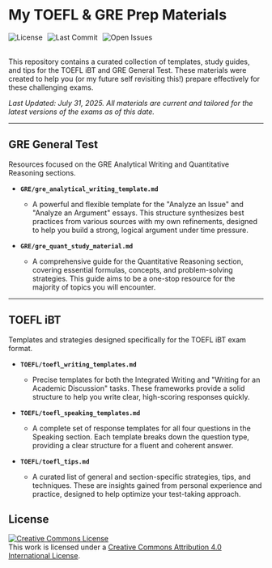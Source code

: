 # My TOEFL & GRE Prep Materials
<div style="display: flex; gap: 10px; flex-wrap: wrap;">
    <img src="https://img.shields.io/github/license/AliKHaliliT/75000-Rice-Image-Dataset-for-Object-Detection-and-Object-Segmentation" alt="License">
    <img src="https://img.shields.io/github/last-commit/AliKHaliliT/75000-Rice-Image-Dataset-for-Object-Detection-and-Object-Segmentation" alt="Last Commit">
    <img src="https://img.shields.io/github/issues/AliKHaliliT/75000-Rice-Image-Dataset-for-Object-Detection-and-Object-Segmentation" alt="Open Issues">
</div>
<br/>

This repository contains a curated collection of templates, study guides, and tips for the TOEFL iBT and GRE General Test. These materials were created to help you (or my future self revisiting this\!) prepare effectively for these challenging exams.

*Last Updated: July 31, 2025. All materials are current and tailored for the latest versions of the exams as of this date.*

-----

## GRE General Test

Resources focused on the GRE Analytical Writing and Quantitative Reasoning sections.

  * **`GRE/gre_analytical_writing_template.md`**

      * A powerful and flexible template for the "Analyze an Issue" and "Analyze an Argument" essays. This structure synthesizes best practices from various sources with my own refinements, designed to help you build a strong, logical argument under time pressure.

  * **`GRE/gre_quant_study_material.md`**

      * A comprehensive guide for the Quantitative Reasoning section, covering essential formulas, concepts, and problem-solving strategies. This guide aims to be a one-stop resource for the majority of topics you will encounter.

-----

## TOEFL iBT

Templates and strategies designed specifically for the TOEFL iBT exam format.

  * **`TOEFL/toefl_writing_templates.md`**

      * Precise templates for both the Integrated Writing and "Writing for an Academic Discussion" tasks. These frameworks provide a solid structure to help you write clear, high-scoring responses quickly.

  * **`TOEFL/toefl_speaking_templates.md`**

      * A complete set of response templates for all four questions in the Speaking section. Each template breaks down the question type, providing a clear structure for a fluent and coherent answer.

  * **`TOEFL/toefl_tips.md`**

      * A curated list of general and section-specific strategies, tips, and techniques. These are insights gained from personal experience and practice, designed to help optimize your test-taking approach.

## License
<a rel="license" href="http://creativecommons.org/licenses/by/4.0/"><img alt="Creative Commons License" style="border-width:0" src="https://i.creativecommons.org/l/by/4.0/88x31.png" /></a><br />This work is licensed under a <a rel="license" href="http://creativecommons.org/licenses/by/4.0/">Creative Commons Attribution 4.0 International License</a>.